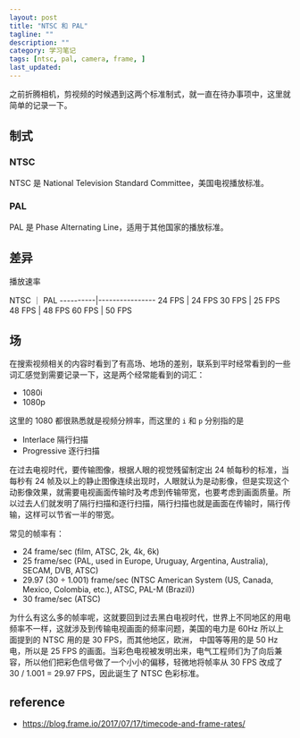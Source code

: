 ```yaml
---
layout: post
title: "NTSC 和 PAL"
tagline: ""
description: ""
category: 学习笔记
tags: [ntsc, pal, camera, frame, ]
last_updated:
---
```


之前折腾相机，剪视频的时候遇到这两个标准制式，就一直在待办事项中，这里就简单的记录一下。


## 制式

### NTSC

NTSC 是 National Television Standard Committee，美国电视播放标准。


### PAL

PAL 是 Phase Alternating Line，适用于其他国家的播放标准。

## 差异

播放速率

NTSC    		｜ PAL
----------|----------------
24 FPS    | 24 FPS
30 FPS    | 25 FPS
48 FPS    | 48 FPS
60 FPS    | 50 FPS

## 场
在搜索视频相关的内容时看到了有高场、地场的差别，联系到平时经常看到的一些词汇感觉到需要记录一下，这是两个经常能看到的词汇：

- 1080i
- 1080p

这里的 1080 都很熟悉就是视频分辨率，而这里的 `i` 和 `p` 分别指的是

- Interlace 隔行扫描
- Progressive 逐行扫描

在过去电视时代，要传输图像，根据人眼的视觉残留制定出 24 帧每秒的标准，当每秒有 24 帧及以上的静止图像连续出现时，人眼就认为是动影像，但是实现这个动影像效果，就需要电视画面传输时及考虑到传输带宽，也要考虑到画面质量。所以过去人们就发明了隔行扫描和逐行扫描，隔行扫描也就是画面在传输时，隔行传输，这样可以节省一半的带宽。

常见的帧率有：

- 24 frame/sec (film, ATSC, 2k, 4k, 6k)
- 25 frame/sec (PAL, used in Europe, Uruguay, Argentina, Australia), SECAM, DVB, ATSC)
- 29.97 (30 ÷ 1.001) frame/sec (NTSC American System (US, Canada, Mexico, Colombia, etc.), ATSC, PAL-M (Brazil))
- 30 frame/sec (ATSC)

为什么有这么多的帧率呢，这就要回到过去黑白电视时代，世界上不同地区的用电频率不一样，这就涉及到传输电视画面的频率问题，美国的电力是 60Hz 所以上面提到的 NTSC 用的是 30 FPS，而其他地区，欧洲， 中国等等用的是 50 Hz 电，所以是 25 FPS 的画面。当彩色电视被发明出来，电气工程师们为了向后兼容，所以他们把彩色信号做了一个小小的偏移，轻微地将帧率从 30 FPS 改成了 30 / 1.001 = 29.97 FPS，因此诞生了 NTSC 色彩标准。

## reference

- <https://blog.frame.io/2017/07/17/timecode-and-frame-rates/>
